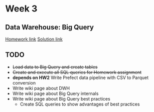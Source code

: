 # Week 3
## Data Warehouse: Big Query

[Homework link](https://github.com/DataTalksClub/data-engineering-zoomcamp/blob/main/cohorts/2023/week_3_data_warehouse/homework.md)
[Solution link](https://github.com/maxim-panchishin/zoomcamp2023/blob/main/week2/hw3.sql)

## TODO

- ~~Load data to Big Query and create tables~~
- ~~Create and execute all SQL queries for Homework assignment~~
- **depends on HW2** Write Prefect data pipeline with CSV to Parquet conversion
- Write wiki page about DWH
- Write wiki page about Big Query internals
- Write wiki page about Big Query best practices
    - Create SQL queries to show advantages of best practices

